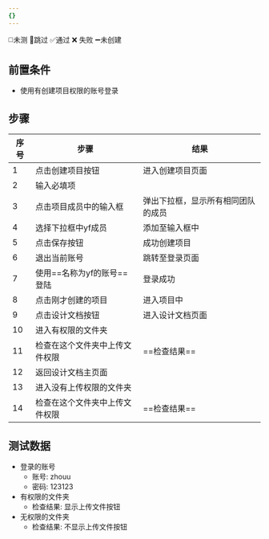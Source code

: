 ```yaml
---
{}
---
```

◻️未测    🚫跳过     ✅通过    ❌ 失败    ➖未创建

## 前置条件

- 使用有创建项目权限的账号登录

## 步骤

| 序号  | 步骤               | 结果                |
| --- | ---------------- | ----------------- |
| 1   | 点击创建项目按钮         | 进入创建项目页面          |
| 2   | 输入必填项            |                   |
| 3   | 点击项目成员中的输入框      | 弹出下拉框，显示所有相同团队的成员 |
| 4   | 选择下拉框中yf成员       | 添加至输入框中           |
| 5   | 点击保存按钮           | 成功创建项目            |
| 6   | 退出当前账号           | 跳转至登录页面           |
| 7   | 使用==名称为yf的账号==登陆 | 登录成功              |
| 8   | 点击刚才创建的项目        | 进入项目中             |
| 9   | 点击设计文档按钮         | 进入设计文档页面          |
| 10  | 进入有权限的文件夹        |                   |
| 11  | 检查在这个文件夹中上传文件权限  | ==检查结果==          |
| 12  | 返回设计文档主页面        |                   |
| 13  | 进入没有上传权限的文件夹     |                   |
| 14  | 检查在这个文件夹中上传文件权限  | ==检查结果==          |

## 测试数据

- 登录的账号
	- 账号: zhouu
	- 密码: 123123
- 有权限的文件夹
	- 检查结果: 显示上传文件按钮
- 无权限的文件夹
	- 检查结果: 不显示上传文件按钮
